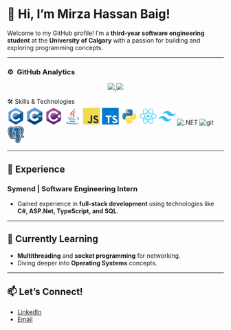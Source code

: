 # 👋 Hi, I’m Mirza Hassan Baig!

Welcome to my GitHub profile! I’m a **third-year software engineering student** at the **University of Calgary** with a passion for building and exploring programming concepts.

---
### ⚙️ &nbsp;GitHub Analytics

<p align="center">
<a href="https://github.com/umar-ahmed1">
  <img height="180em" src="https://github-readme-stats-eight-theta.vercel.app/api?username=MirzaHB&show_icons=true&theme=dark&include_all_commits=true&count_private=true"/>
  <img height="180em" src="https://github-readme-stats-eight-theta.vercel.app/api/top-langs/?username=MirzaHB&layout=compact&langs_count=8&theme=dark"/>
</a>
</p>
🛠️ Skills & Technologies

<div>
  <img src="https://raw.githubusercontent.com/devicons/devicon/master/icons/c/c-original.svg" alt="C" width="40" height="40"/>
  <img src="https://raw.githubusercontent.com/devicons/devicon/master/icons/cplusplus/cplusplus-original.svg" alt="C++" width="40" height="40"/>
  <img src="https://raw.githubusercontent.com/devicons/devicon/master/icons/csharp/csharp-original.svg" alt="C#" width="40" height="40"/>
  <img src="https://raw.githubusercontent.com/devicons/devicon/master/icons/java/java-original.svg" alt="Java" width="40" height="40"/>
  <img src="https://raw.githubusercontent.com/devicons/devicon/master/icons/javascript/javascript-original.svg" alt="JavaScript" width="40" height="40"/>
  <img src="https://raw.githubusercontent.com/devicons/devicon/master/icons/typescript/typescript-original.svg" alt="TypeScript" width="40" height="40"/>
  <img src="https://raw.githubusercontent.com/devicons/devicon/master/icons/python/python-original.svg" alt="Python" width="40" height="40"/>
  <img src="https://raw.githubusercontent.com/devicons/devicon/master/icons/react/react-original.svg" alt="React" width="40" height="40"/>
    <img src="https://github.com/devicons/devicon/blob/v2.15.1/icons/tailwindcss/tailwindcss-plain.svg" alt="Tailwind CSS" width="40" height="40"/>
  <img src="https://upload.wikimedia.org/wikipedia/commons/e/ee/.NET_Core_Logo.svg" alt=".NET" width="40" height="40"/>
  <img src="https://www.vectorlogo.zone/logos/git-scm/git-scm-icon.svg" alt="git" width="40" height="40"/>
  <img src="https://raw.githubusercontent.com/devicons/devicon/master/icons/postgresql/postgresql-original.svg" alt="SQL" width="40" height="40"/>
</div>

---

## 💼 Experience

### **Symend** | Software Engineering Intern  
- Gained experience in **full-stack development** using technologies like **C#, ASP.Net, TypeScript, and SQL**.  

---

## 🌱 Currently Learning

- **Multithreading** and **socket programming** for networking.  
- Diving deeper into **Operating Systems** concepts.  

---

## 📫 Let’s Connect!

- [LinkedIn](https://www.linkedin.com/in/mirza-hassan-baig-a33780229/)  
- [Email](mailto:hassan.baig@ucalgary.ca)
